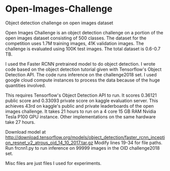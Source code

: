 # Open-Images-Challenge
Object detection challenge on open images dataset

Open Images Challenge is an object detection challenge on a portion of the open images dataset consisting of 500 classes. The dataset for the competition uses 1.7M training images, 41K validation images. The challenge is evaluated using 100K test images. The total dataset is 0.6-0.7 TB. 

I used the Faster RCNN pretrained model to do object detection. I wrote code based on the object detection tutorial given with Tensorflow's Object Detection API. The code runs inference on the challenge2018 set. I used google cloud compute instances to process the data because of the huge quantities involved.

This requires Tensorflow's Object Detection API to run. It scores 0.36121 public score and 0.33093 private score on kaggle evaluation server. This achieves 43rd on kaggle's public and private leaderboards of the open images challenge. It takes 21 hours to run on a 4 core 15 GB RAM Nvidia Tesla P100 GPU instance. Other implementations on the same hardware take 27 hours.

Download model at http://download.tensorflow.org/models/object_detection/faster_rcnn_inception_resnet_v2_atrous_oid_14_10_2017.tar.gz
Modify lines 19-34 for file paths. Run frcnn1.py to run inference on 99999 images in the OID challenge2018 set. 

Misc files are just files I used for experiments.
